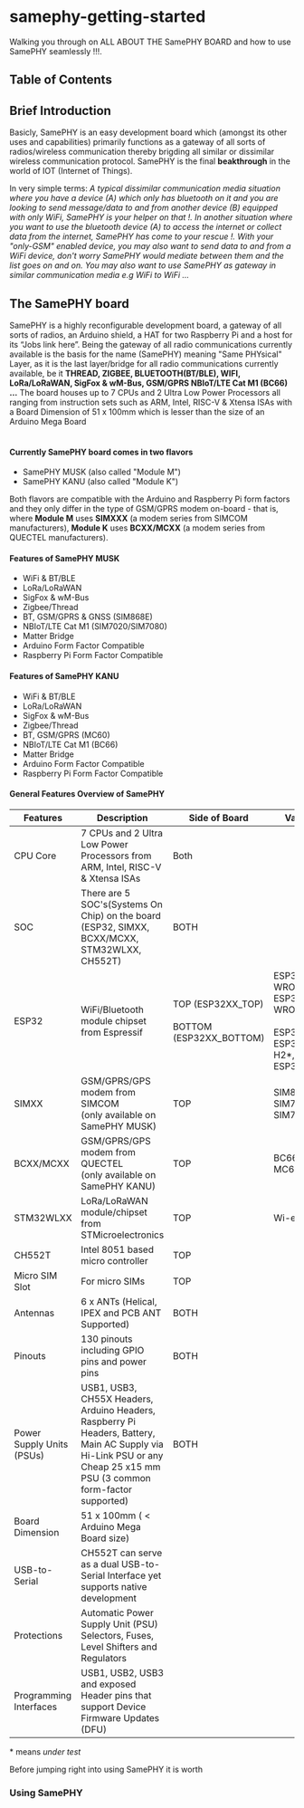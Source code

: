 # samephy-getting-started
Walking you through on ALL ABOUT THE SamePHY BOARD and how to use SamePHY seamlessly !!!.
## Table of Contents
## Brief Introduction
Basicly, SamePHY is an easy development board which (amongst its other uses and capabilities) primarily functions as a gateway of all sorts of radios/wireless communication thereby brigding all similar or dissimilar wireless communication protocol. SamePHY is the final **beakthrough** in the world of IOT (Internet of Things). 

In very simple terms:  *A typical dissimilar communication media situation where you have a device (A) which only has bluetooth on it and you are looking to send message/data to and from another device (B) equipped with only WiFi, SamePHY is your helper on that !. In another situation where you want to use the bluetooth device (A) to access the internet or collect data from the internet, SamePHY has come to your rescue !. With your "only-GSM" enabled device, you may also want to send data to and from a WiFi device, don't worry SamePHY would mediate between them and the list goes on and on. You may also want to use SamePHY as gateway in similar communication media e.g WiFi to WiFi ...*

## The SamePHY board 
SamePHY is a highly reconfigurable development board, a gateway of all sorts of radios, an Arduino shield, a HAT for two Raspberry Pi and a host for its “Jobs link here”. Being the gateway of all radio communications currently available is the basis for the name (SamePHY) meaning "Same PHYsical" Layer, as it is the last layer/bridge for all radio communications currently available, be it **THREAD, ZIGBEE, BLUETOOTH(BT/BLE), WIFI, LoRa/LoRaWAN, SigFox & wM-Bus, GSM/GPRS NBIoT/LTE Cat M1 (BC66) ...** The board houses up to 7 CPUs and 2 Ultra Low Power Processors all ranging from instruction sets such as ARM, Intel, RISC-V & Xtensa ISAs with a Board Dimension of 51 x 100mm which is lesser than the size of an Arduino Mega Board<br>
<br>
#### Currently SamePHY board comes in two flavors 
- SamePHY MUSK (also called "Module M")
- SamePHY KANU (also called "Module K")

Both flavors are compatible with the Arduino and Raspberry Pi form factors and they only differ in the type of GSM/GPRS modem on-board - that is, where **Module M** uses **SIMXXX** (a modem series from SIMCOM manufacturers), **Module K** uses **BCXX/MCXX** (a modem series from QUECTEL manufacturers).

#### Features of SamePHY MUSK

- WiFi & BT/BLE
- LoRa/LoRaWAN
- SigFox & wM-Bus
- Zigbee/Thread
- BT, GSM/GPRS & GNSS (SIM868E)
- NBIoT/LTE Cat M1 (SIM7020/SIM7080)
- Matter Bridge
- Arduino Form Factor Compatible
- Raspberry Pi Form Factor Compatible

#### Features of SamePHY KANU 

- WiFi & BT/BLE
- LoRa/LoRaWAN
- SigFox & wM-Bus
- Zigbee/Thread
- BT, GSM/GPRS (MC60)
- NBIoT/LTE Cat M1 (BC66)
- Matter Bridge
- Arduino Form Factor Compatible
- Raspberry Pi Form Factor Compatible

#### General Features Overview of SamePHY
| Features | Description | Side of Board | Variant |
| -------- | ----------- | ------------- | ------- |
| CPU Core | 7 CPUs and 2 Ultra Low Power Processors from ARM, Intel, RISC-V & Xtensa ISAs | Both | |
| SOC | There are 5 SOC's(Systems On Chip) on the board<br>(ESP32, SIMXX, BCXX/MCXX, STM32WLXX, CH552T) | BOTH | |
| ESP32 | WiFi/Bluetooth module chipset from Espressif | TOP (ESP32XX_TOP)<br><br>BOTTOM (ESP32XX_BOTTOM) | 	ESP32 WROOM , ESP32 WROVER <br><br>ESP32-S3, ESP32-H2*, ESP32-C6* |
| SIMXX | GSM/GPRS/GPS modem from SIMCOM<br>(only available on SamePHY MUSK) | TOP | 	SIM868E, SIM7020, SIM7080G |
| BCXX/MCXX | GSM/GPRS/GPS modem from QUECTEL<br>(only available on SamePHY KANU) | TOP |	BC66/BC65, MC66 |
| STM32WLXX | LoRa/LoRaWAN module/chipset from STMicroelectronics | TOP | Wi-e5 |
| CH552T | Intel 8051 based micro controller | TOP | |
| Micro SIM Slot | 	For micro SIMs | TOP | |
| Antennas | 6 x ANTs (Helical, IPEX and PCB ANT Supported) | BOTH | |
| Pinouts | 130 pinouts including GPIO pins and power pins | BOTH | |
| Power Supply Units (PSUs) | USB1, USB3, CH55X Headers, Arduino Headers, Raspberry Pi Headers, Battery, Main AC Supply via Hi-Link PSU or any Cheap 25 x15 mm PSU (3 common form-factor supported) | BOTH | |
| Board Dimension | 51 x 100mm ( < Arduino Mega Board size) |  | |
| USB-to-Serial | CH552T can serve as a dual USB-to-Serial Interface yet supports native development |  | |
| Protections | Automatic Power Supply Unit (PSU) Selectors, Fuses, Level Shifters and Regulators |  | 
| Programming Interfaces | USB1, USB2, USB3 and exposed Header pins that support Device Firmware Updates (DFU) |  | |

 \* means *under test*
 
 Before jumping right into using SamePHY it is worth 
 
 ### Using SamePHY
 
